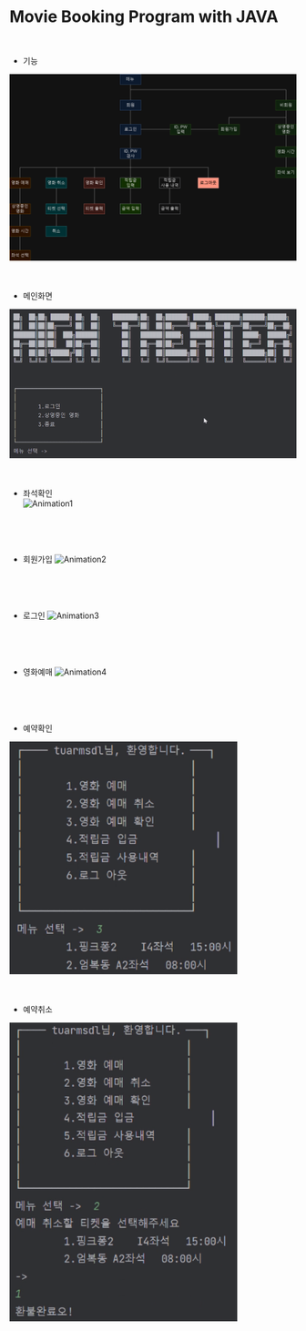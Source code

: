 # Movie Booking Program with JAVA
<br>

+ 기능
<img width="600" alt="image" src="https://github.com/cysim506/CinemaProject/blob/main/block.png">
<br>
<br>
<br>


+ 메인화면
<img width="600" alt="image" src="https://github.com/cysim506/CinemaProject/blob/main/main.png">  
<br>
<br>
<br>


+ 좌석확인  
![Animation1](https://github.com/cysim506/CinemaProject/blob/main/Animation1.gif)
<br>
<br>
<br>


+ 회원가입
![Animation2](https://github.com/cysim506/CinemaProject/blob/main/Animation2.gif)
<br>
<br>
<br>


+ 로그인
![Animation3](https://github.com/cysim506/CinemaProject/blob/main/Animation3.gif)
<br>
<br>
<br>


+ 영화예매
![Animation4](https://github.com/cysim506/CinemaProject/blob/main/Animation4.gif)
<br>
<br>
<br>


+ 예약확인
<img width="400" alt="image" src="https://github.com/cysim506/CinemaProject/blob/main/ticket.png">
<br>
<br>
<br>


+ 예약취소
<img width="400" alt="image" src="https://github.com/cysim506/CinemaProject/blob/main/refund.png">
